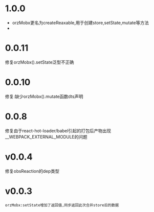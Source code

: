 # 1.0.0
* orzMobx更名为createReaxable,用于创建store,setState,mutate等方法
* 
# 0.0.11
修复orzMobx().setState泛型不正确
# 0.0.10
修复:缺少orzMobx().mutate函数dts声明
# 0.0.8
修复由于react-hot-loader/babel引起的打包后产物出现__WEBPACK_EXTERNAL_MODULE的问题
# v0.0.4
修复obsReaction的dep类型
# v0.0.3
`orzMobx:setState增加了返回值,同步返回此次合并store后的数据`
